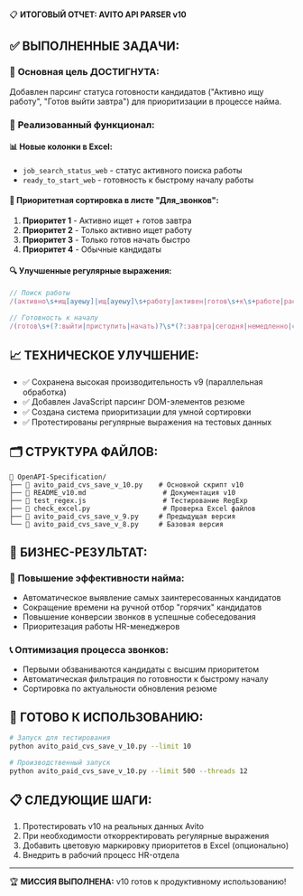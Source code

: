 📋 **ИТОГОВЫЙ ОТЧЕТ: AVITO API PARSER v10**

## ✅ **ВЫПОЛНЕННЫЕ ЗАДАЧИ:**

### 🎯 **Основная цель ДОСТИГНУТА:**
Добавлен парсинг статуса готовности кандидатов ("Активно ищу работу", "Готов выйти завтра") для приоритизации в процессе найма.

### 🔧 **Реализованный функционал:**

#### 📊 **Новые колонки в Excel:**
- `job_search_status_web` - статус активного поиска работы
- `ready_to_start_web` - готовность к быстрому началу работы

#### 🎯 **Приоритетная сортировка в листе "Для_звонков":**
1. **Приоритет 1** - Активно ищет + готов завтра
2. **Приоритет 2** - Только активно ищет работу  
3. **Приоритет 3** - Только готов начать быстро
4. **Приоритет 4** - Обычные кандидаты

#### 🔍 **Улучшенные регулярные выражения:**
```javascript
// Поиск работы
/(активно\s+ищ[ауеыу]|ищ[ауеыу]\s+работу|активен|готов\s+к\s+работе|рассматриваю\s+предложения)/i

// Готовность к началу  
/(готов\s+(?:выйти|приступить|начать)?\s*(?:завтра|сегодня|немедленно|сразу)|могу\s+приступить|начн[уы]|готов\s+(?:завтра|сегодня|сразу))/i
```

## 📈 **ТЕХНИЧЕСКОЕ УЛУЧШЕНИЕ:**
- ✅ Сохранена высокая производительность v9 (параллельная обработка)
- ✅ Добавлен JavaScript парсинг DOM-элементов резюме
- ✅ Создана система приоритизации для умной сортировки
- ✅ Протестированы регулярные выражения на тестовых данных

## 🗂️ **СТРУКТУРА ФАЙЛОВ:**
```
📁 OpenAPI-Specification/
├── 📄 avito_paid_cvs_save_v_10.py    # Основной скрипт v10
├── 📄 README_v10.md                   # Документация v10  
├── 📄 test_regex.js                   # Тестирование RegExp
├── 📄 check_excel.py                  # Проверка Excel файлов
├── 📄 avito_paid_cvs_save_v_9.py     # Предыдущая версия
└── 📄 avito_paid_cvs_save_v_8.py     # Базовая версия
```

## 💼 **БИЗНЕС-РЕЗУЛЬТАТ:**

### 🎯 **Повышение эффективности найма:**
- Автоматическое выявление самых заинтересованных кандидатов
- Сокращение времени на ручной отбор "горячих" кандидатов  
- Повышение конверсии звонков в успешные собеседования
- Приоритезация работы HR-менеджеров

### 📞 **Оптимизация процесса звонков:**
- Первыми обзваниваются кандидаты с высшим приоритетом
- Автоматическая фильтрация по готовности к быстрому началу
- Сортировка по актуальности обновления резюме

## 🚀 **ГОТОВО К ИСПОЛЬЗОВАНИЮ:**
```bash
# Запуск для тестирования
python avito_paid_cvs_save_v_10.py --limit 10

# Производственный запуск
python avito_paid_cvs_save_v_10.py --limit 500 --threads 12
```

## 📋 **СЛЕДУЮЩИЕ ШАГИ:**
1. Протестировать v10 на реальных данных Avito
2. При необходимости откорректировать регулярные выражения 
3. Добавить цветовую маркировку приоритетов в Excel (опционально)
4. Внедрить в рабочий процесс HR-отдела

---
🏆 **МИССИЯ ВЫПОЛНЕНА:** v10 готов к продуктивному использованию!